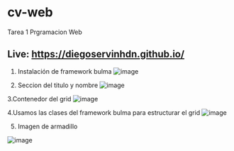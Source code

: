 # cv-web
Tarea 1 Prgramacion Web

## Live: https://diegoservinhdn.github.io/

1. Instalación de framework bulma
![image](https://user-images.githubusercontent.com/54914983/153327857-1dba2a1f-4d78-4ac9-82f0-4edca270bb96.png)

2. Seccion del titulo y nombre 
![image](https://user-images.githubusercontent.com/54914983/153327991-91e855c9-a433-4651-8041-bdbd63cd377c.png)

3.Contenedor del grid
![image](https://user-images.githubusercontent.com/54914983/153328136-be96f2fb-0e38-4905-bdc5-4967e490cbbd.png)

4.Usamos las clases del framework bulma para estructurar el grid
![image](https://user-images.githubusercontent.com/54914983/153328250-b99d8e1d-af9e-404b-a31c-3ac26f698e01.png)

5. Imagen de armadillo

![image](https://user-images.githubusercontent.com/54914983/153328612-018cfd8c-9286-44b4-8fd2-83f51bcc66fe.png)


